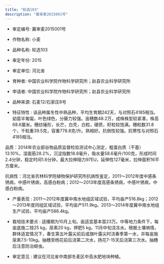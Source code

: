 ```yaml
---
title: "轮选103"
description: "冀审麦2015001号"
---
```

* 审定编号:  冀审麦2015001号

*  作物名称:  小麦

*  品种名称:  轮选103

*  审定年份:  2015

*  审定单位:  河北省

* 育种者:  中国农业科学院作物科学研究所；赵县农业科学研究所

*  申请者:  中国农业科学院作物科学研究所；赵县农业科学研究所

*  品种来源:  石麦12/石家庄8号

*  特征特性 : 
该品种属冬性中熟品种，平均生育期242天，与对照石4185相当。幼苗半匍匐，叶色绿色，分蘖力较强。亩穗数48.2万，成株株型较紧凑，株高68.6厘米。穗纺锤形，长芒，白壳，白粒，硬质，籽粒较饱满。穗粒数31.8个，千粒重39.5克，容重778.8克/升。熟相好。抗倒性较强。抗寒性与对照石4185相当。
品质：2014年农业部谷物品质监督检验测试中心测定，粗蛋白质（干基）13.10%，湿面筋28.2%，沉淀指数18.8毫升，吸水量58.6毫升/100克，形成时间2.4分钟，稳定时间1.6分钟，最大拉伸阻力97EU，延伸性127毫米，拉伸面积16平方厘米。
抗病性：河北省农林科学院植物保护研究所抗病性鉴定，2011～2012年度中感条锈病，中感叶锈病，高感白粉病；2012～2013年度高感条锈病，中感叶锈病，中感白粉病。
 
*  产量表现 : 
2011～2012年度冀中南水地组区域试验，平均亩产516.8kg；2012～2013年度同组区域试验，平均亩产511.9kg。2013～2014年度冀中南水地组生产试验，平均亩产586.4kg。

*  栽培技术要点 : 
适播期为10月上旬。亩适宜基本苗23万。中等地力条件下，每亩底施二铵25 kg，尿素20 kg，钾肥5 kg。11月中旬浇冻水。根据土壤墒情，群体适宜情况下，春生第五叶露尖前后或旗叶露尖时浇春季第一水，并每亩施尿素7.5-10kg。抽穗至杨花前后浇第二次水，扬花7-15天后浇第三次水。抽穗后注意防治蚜虫。

*  审定意见 : 
建议在河北省中南部冬麦区中高水肥地块种植。
